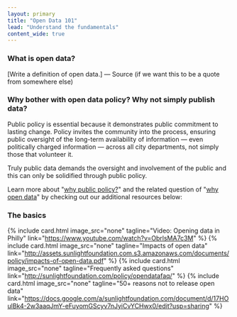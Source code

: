 ```yaml
---
layout: primary
title: "Open Data 101"
lead: "Understand the fundamentals"
content_wide: true
---
```


### What is open data?

<div class="testimonial-blockquote">
[Write a definition of open data.]
<span>— Source (if we want this to be a quote from somewhere else)</span>
</div>

### Why bother with open data policy? Why not simply publish data?

Public policy is essential because it demonstrates public commitment to lasting change. Policy invites the community into the process, ensuring public oversight of the long-term availability of information — even politically charged information — across all city departments, not simply those that volunteer it.

Truly public data demands the oversight and involvement of the public and this can only be solidified through public policy.

Learn more about "[why public policy?](http://sunlightfoundation.com/blog/2015/10/01/why-should-cities-have-an-open-data-policy/)" and the related question of "[why open data](http://sunlightfoundation.com/blog/tag/why-open-data/)" by checking out our additional resources below:

### The basics

{% include card.html
 image_src="none"
 tagline="Video: Opening data in Philly"
 link="https://www.youtube.com/watch?v=ObrlsMA7c3M"
%}
{% include card.html
 image_src="none"
 tagline="Impacts of open data"
 link="http://assets.sunlightfoundation.com.s3.amazonaws.com/documents/policy/impacts-of-open-data.pdf"
%}
{% include card.html
 image_src="none"
 tagline="Frequently asked questions"
 link="http://sunlightfoundation.com/policy/opendatafaq/"
%}
{% include card.html
 image_src="none"
 tagline="50+ reasons not to release open data"
 link="https://docs.google.com/a/sunlightfoundation.com/document/d/17HOulBk4-2w3aaqJmY-eFuyomGScyv7nJyiCvYCHwx0/edit?usp=sharing"
%}

<!-- ### The issues

{% include card.html
 image_src="none"
 tagline="Issue 1"
 link="https://www.youtube.com/watch?v=ObrlsMA7c3M"
%}
{% include card.html
 image_src="none"
 tagline="Issue 2"
 link="http://assets.sunlightfoundation.com.s3.amazonaws.com/documents/policy/impacts-of-open-data.pdf"
%}
{% include card.html
 image_src="none"
 tagline="Issue 3"
 link="http://sunlightfoundation.com/policy/opendatafaq/"
%}
{% include card.html
 image_src="none"
 tagline="Issue 3"
 link="https://docs.google.com/a/sunlightfoundation.com/document/d/17HOulBk4-2w3aaqJmY-eFuyomGScyv7nJyiCvYCHwx0/edit?usp=sharing"
%} -->

<!--
- [Video: Opening data in Philly](https://www.youtube.com/watch?v=ObrlsMA7c3M)
- [Impacts of open data](http://assets.sunlightfoundation.com.s3.amazonaws.com/documents/policy/impacts-of-open-data.pdf)
- [Frequently asked questions](http://sunlightfoundation.com/policy/opendatafaq/)
- [50+ reasons not to release open data](https://docs.google.com/a/sunlightfoundation.com/document/d/17HOulBk4-2w3aaqJmY-eFuyomGScyv7nJyiCvYCHwx0/edit?usp=sharing)
- Issue Briefing: Metadata
- Issue Briefing: 311 data
- [list out all of the issue briefings]
-->
